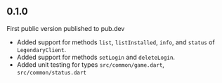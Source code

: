 ## 0.1.0

First public version published to pub.dev

- Added support for methods `list`, `listInstalled`, `info`, and `status` of `LegendaryClient`.
- Added support for methods `setLogin` and `deleteLogin`.
- Added unit testing for types `src/common/game.dart`, `src/common/status.dart`